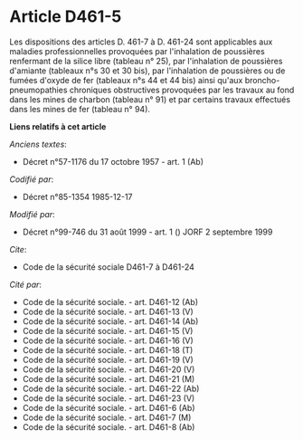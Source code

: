 # Article D461-5

Les dispositions des articles D. 461-7 à D. 461-24 sont applicables aux maladies professionnelles provoquées par l'inhalation
de poussières renfermant de la silice libre (tableau n° 25), par l'inhalation de poussières d'amiante (tableaux n°s 30 et 30
bis), par l'inhalation de poussières ou de fumées d'oxyde de fer (tableaux n°s 44 et 44 bis) ainsi qu'aux broncho-
pneumopathies chroniques obstructives provoquées par les travaux au fond dans les mines de charbon (tableau n° 91) et par
certains travaux effectués dans les mines de fer (tableau n° 94).

**Liens relatifs à cet article**

_Anciens textes_:

  - Décret n°57-1176 du 17 octobre 1957 - art. 1 (Ab)

_Codifié par_:

  - Décret n°85-1354 1985-12-17

_Modifié par_:

  - Décret n°99-746 du 31 août 1999 - art. 1 () JORF 2 septembre 1999

_Cite_:

  - Code de la sécurité sociale D461-7 à D461-24

_Cité par_:

  - Code de la sécurité sociale. - art. D461-12 (Ab)
  - Code de la sécurité sociale. - art. D461-13 (V)
  - Code de la sécurité sociale. - art. D461-14 (Ab)
  - Code de la sécurité sociale. - art. D461-15 (V)
  - Code de la sécurité sociale. - art. D461-16 (V)
  - Code de la sécurité sociale. - art. D461-18 (T)
  - Code de la sécurité sociale. - art. D461-19 (V)
  - Code de la sécurité sociale. - art. D461-20 (V)
  - Code de la sécurité sociale. - art. D461-21 (M)
  - Code de la sécurité sociale. - art. D461-22 (Ab)
  - Code de la sécurité sociale. - art. D461-23 (V)
  - Code de la sécurité sociale. - art. D461-6 (Ab)
  - Code de la sécurité sociale. - art. D461-7 (M)
  - Code de la sécurité sociale. - art. D461-8 (Ab)

